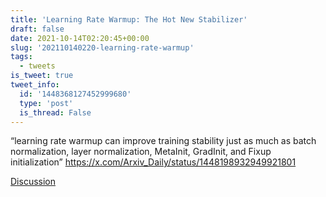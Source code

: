 ```yaml
---
title: 'Learning Rate Warmup: The Hot New Stabilizer'
draft: false
date: 2021-10-14T02:20:45+00:00
slug: '202110140220-learning-rate-warmup'
tags:
  - tweets
is_tweet: true
tweet_info:
  id: '1448368127452999680'
  type: 'post'
  is_thread: False
---
```




“learning rate warmup can improve training stability just as much as batch normalization, layer normalization, MetaInit, GradInit, and Fixup initialization” <https://x.com/Arxiv_Daily/status/1448198932949921801>

[Discussion](https://x.com/sytelus/status/1448368127452999680)
